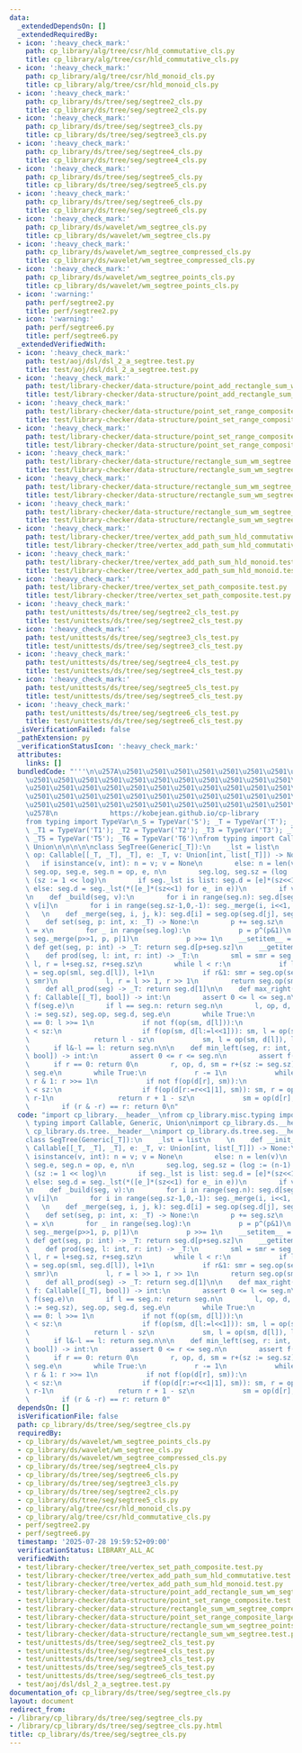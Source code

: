 ```yaml
---
data:
  _extendedDependsOn: []
  _extendedRequiredBy:
  - icon: ':heavy_check_mark:'
    path: cp_library/alg/tree/csr/hld_commutative_cls.py
    title: cp_library/alg/tree/csr/hld_commutative_cls.py
  - icon: ':heavy_check_mark:'
    path: cp_library/alg/tree/csr/hld_monoid_cls.py
    title: cp_library/alg/tree/csr/hld_monoid_cls.py
  - icon: ':heavy_check_mark:'
    path: cp_library/ds/tree/seg/segtree2_cls.py
    title: cp_library/ds/tree/seg/segtree2_cls.py
  - icon: ':heavy_check_mark:'
    path: cp_library/ds/tree/seg/segtree3_cls.py
    title: cp_library/ds/tree/seg/segtree3_cls.py
  - icon: ':heavy_check_mark:'
    path: cp_library/ds/tree/seg/segtree4_cls.py
    title: cp_library/ds/tree/seg/segtree4_cls.py
  - icon: ':heavy_check_mark:'
    path: cp_library/ds/tree/seg/segtree5_cls.py
    title: cp_library/ds/tree/seg/segtree5_cls.py
  - icon: ':heavy_check_mark:'
    path: cp_library/ds/tree/seg/segtree6_cls.py
    title: cp_library/ds/tree/seg/segtree6_cls.py
  - icon: ':heavy_check_mark:'
    path: cp_library/ds/wavelet/wm_segtree_cls.py
    title: cp_library/ds/wavelet/wm_segtree_cls.py
  - icon: ':heavy_check_mark:'
    path: cp_library/ds/wavelet/wm_segtree_compressed_cls.py
    title: cp_library/ds/wavelet/wm_segtree_compressed_cls.py
  - icon: ':heavy_check_mark:'
    path: cp_library/ds/wavelet/wm_segtree_points_cls.py
    title: cp_library/ds/wavelet/wm_segtree_points_cls.py
  - icon: ':warning:'
    path: perf/segtree2.py
    title: perf/segtree2.py
  - icon: ':warning:'
    path: perf/segtree6.py
    title: perf/segtree6.py
  _extendedVerifiedWith:
  - icon: ':heavy_check_mark:'
    path: test/aoj/dsl/dsl_2_a_segtree.test.py
    title: test/aoj/dsl/dsl_2_a_segtree.test.py
  - icon: ':heavy_check_mark:'
    path: test/library-checker/data-structure/point_add_rectangle_sum_wm_segtree.test.py
    title: test/library-checker/data-structure/point_add_rectangle_sum_wm_segtree.test.py
  - icon: ':heavy_check_mark:'
    path: test/library-checker/data-structure/point_set_range_composite.test.py
    title: test/library-checker/data-structure/point_set_range_composite.test.py
  - icon: ':heavy_check_mark:'
    path: test/library-checker/data-structure/point_set_range_composite_large_array.test.py
    title: test/library-checker/data-structure/point_set_range_composite_large_array.test.py
  - icon: ':heavy_check_mark:'
    path: test/library-checker/data-structure/rectangle_sum_wm_segtree.test.py
    title: test/library-checker/data-structure/rectangle_sum_wm_segtree.test.py
  - icon: ':heavy_check_mark:'
    path: test/library-checker/data-structure/rectangle_sum_wm_segtree_compressed.test.py
    title: test/library-checker/data-structure/rectangle_sum_wm_segtree_compressed.test.py
  - icon: ':heavy_check_mark:'
    path: test/library-checker/data-structure/rectangle_sum_wm_segtree_points.test.py
    title: test/library-checker/data-structure/rectangle_sum_wm_segtree_points.test.py
  - icon: ':heavy_check_mark:'
    path: test/library-checker/tree/vertex_add_path_sum_hld_commutative.test.py
    title: test/library-checker/tree/vertex_add_path_sum_hld_commutative.test.py
  - icon: ':heavy_check_mark:'
    path: test/library-checker/tree/vertex_add_path_sum_hld_monoid.test.py
    title: test/library-checker/tree/vertex_add_path_sum_hld_monoid.test.py
  - icon: ':heavy_check_mark:'
    path: test/library-checker/tree/vertex_set_path_composite.test.py
    title: test/library-checker/tree/vertex_set_path_composite.test.py
  - icon: ':heavy_check_mark:'
    path: test/unittests/ds/tree/seg/segtree2_cls_test.py
    title: test/unittests/ds/tree/seg/segtree2_cls_test.py
  - icon: ':heavy_check_mark:'
    path: test/unittests/ds/tree/seg/segtree3_cls_test.py
    title: test/unittests/ds/tree/seg/segtree3_cls_test.py
  - icon: ':heavy_check_mark:'
    path: test/unittests/ds/tree/seg/segtree4_cls_test.py
    title: test/unittests/ds/tree/seg/segtree4_cls_test.py
  - icon: ':heavy_check_mark:'
    path: test/unittests/ds/tree/seg/segtree5_cls_test.py
    title: test/unittests/ds/tree/seg/segtree5_cls_test.py
  - icon: ':heavy_check_mark:'
    path: test/unittests/ds/tree/seg/segtree6_cls_test.py
    title: test/unittests/ds/tree/seg/segtree6_cls_test.py
  _isVerificationFailed: false
  _pathExtension: py
  _verificationStatusIcon: ':heavy_check_mark:'
  attributes:
    links: []
  bundledCode: "'''\n\u257A\u2501\u2501\u2501\u2501\u2501\u2501\u2501\u2501\u2501\u2501\
    \u2501\u2501\u2501\u2501\u2501\u2501\u2501\u2501\u2501\u2501\u2501\u2501\u2501\
    \u2501\u2501\u2501\u2501\u2501\u2501\u2501\u2501\u2501\u2501\u2501\u2501\u2501\
    \u2501\u2501\u2501\u2501\u2501\u2501\u2501\u2501\u2501\u2501\u2501\u2501\u2501\
    \u2501\u2501\u2501\u2501\u2501\u2501\u2501\u2501\u2501\u2501\u2501\u2501\u2501\
    \u2578\n             https://kobejean.github.io/cp-library               \n'''\n\
    from typing import TypeVar\n_S = TypeVar('S'); _T = TypeVar('T'); _U = TypeVar('U');\
    \ _T1 = TypeVar('T1'); _T2 = TypeVar('T2'); _T3 = TypeVar('T3'); _T4 = TypeVar('T4');\
    \ _T5 = TypeVar('T5'); _T6 = TypeVar('T6')\nfrom typing import Callable, Generic,\
    \ Union\n\n\n\n\nclass SegTree(Generic[_T]):\n    _lst = list\n    \n    def __init__(seg,\
    \ op: Callable[[_T, _T], _T], e: _T, v: Union[int, list[_T]]) -> None:\n     \
    \   if isinstance(v, int): n = v; v = None\n        else: n = len(v)\n       \
    \ seg.op, seg.e, seg.n = op, e, n\n        seg.log, seg.sz = (log := (n-1).bit_length()+1),\
    \ (sz := 1 << log)\n        if seg._lst is list: seg.d = [e]*(sz<<1)\n       \
    \ else: seg.d = seg._lst(*([e_]*(sz<<1) for e_ in e))\n        if v: seg._build(v)\n\
    \n    def _build(seg, v):\n        for i in range(seg.n): seg.d[seg.sz + i] =\
    \ v[i]\n        for i in range(seg.sz-1,0,-1): seg._merge(i, i<<1, i<<1|1)\n \
    \   \n    def _merge(seg, i, j, k): seg.d[i] = seg.op(seg.d[j], seg.d[k])\n\n\
    \    def set(seg, p: int, x: _T) -> None:\n        p += seg.sz\n        seg.d[p]\
    \ = x\n        for _ in range(seg.log):\n            p = p^(p&1)\n           \
    \ seg._merge(p>>1, p, p|1)\n            p >>= 1\n    __setitem__ = set\n\n   \
    \ def get(seg, p: int) -> _T: return seg.d[p+seg.sz]\n    __getitem__ = get\n\n\
    \    def prod(seg, l: int, r: int) -> _T:\n        sml = smr = seg.e\n       \
    \ l, r = l+seg.sz, r+seg.sz\n        while l < r:\n            if l&1: sml, l\
    \ = seg.op(sml, seg.d[l]), l+1\n            if r&1: smr = seg.op(seg.d[r:=r-1],\
    \ smr)\n            l, r = l >> 1, r >> 1\n        return seg.op(sml, smr)\n\n\
    \    def all_prod(seg) -> _T: return seg.d[1]\n\n    def max_right(seg, l: int,\
    \ f: Callable[[_T], bool]) -> int:\n        assert 0 <= l <= seg.n\n        assert\
    \ f(seg.e)\n        if l == seg.n: return seg.n\n        l, op, d, sm = l+(sz\
    \ := seg.sz), seg.op, seg.d, seg.e\n        while True:\n            while l&1\
    \ == 0: l >>= 1\n            if not f(op(sm, d[l])):\n                while l\
    \ < sz:\n                    if f(op(sm, d[l:=l<<1])): sm, l = op(sm, d[l]), l+1\n\
    \                return l - sz\n            sm, l = op(sm, d[l]), l+1\n      \
    \      if l&-l == l: return seg.n\n\n    def min_left(seg, r: int, f: Callable[[_T],\
    \ bool]) -> int:\n        assert 0 <= r <= seg.n\n        assert f(seg.e)\n  \
    \      if r == 0: return 0\n        r, op, d, sm = r+(sz := seg.sz), seg.op, seg.d,\
    \ seg.e\n        while True:\n            r -= 1\n            while r > 1 and\
    \ r & 1: r >>= 1\n            if not f(op(d[r], sm)):\n                while r\
    \ < sz:\n                    if f(op(d[r:=r<<1|1], sm)): sm, r = op(d[r], sm),\
    \ r-1\n                return r + 1 - sz\n            sm = op(d[r], sm)\n    \
    \        if (r & -r) == r: return 0\n"
  code: "import cp_library.__header__\nfrom cp_library.misc.typing import _T\nfrom\
    \ typing import Callable, Generic, Union\nimport cp_library.ds.__header__\nimport\
    \ cp_library.ds.tree.__header__\nimport cp_library.ds.tree.seg.__header__\n\n\
    class SegTree(Generic[_T]):\n    _lst = list\n    \n    def __init__(seg, op:\
    \ Callable[[_T, _T], _T], e: _T, v: Union[int, list[_T]]) -> None:\n        if\
    \ isinstance(v, int): n = v; v = None\n        else: n = len(v)\n        seg.op,\
    \ seg.e, seg.n = op, e, n\n        seg.log, seg.sz = (log := (n-1).bit_length()+1),\
    \ (sz := 1 << log)\n        if seg._lst is list: seg.d = [e]*(sz<<1)\n       \
    \ else: seg.d = seg._lst(*([e_]*(sz<<1) for e_ in e))\n        if v: seg._build(v)\n\
    \n    def _build(seg, v):\n        for i in range(seg.n): seg.d[seg.sz + i] =\
    \ v[i]\n        for i in range(seg.sz-1,0,-1): seg._merge(i, i<<1, i<<1|1)\n \
    \   \n    def _merge(seg, i, j, k): seg.d[i] = seg.op(seg.d[j], seg.d[k])\n\n\
    \    def set(seg, p: int, x: _T) -> None:\n        p += seg.sz\n        seg.d[p]\
    \ = x\n        for _ in range(seg.log):\n            p = p^(p&1)\n           \
    \ seg._merge(p>>1, p, p|1)\n            p >>= 1\n    __setitem__ = set\n\n   \
    \ def get(seg, p: int) -> _T: return seg.d[p+seg.sz]\n    __getitem__ = get\n\n\
    \    def prod(seg, l: int, r: int) -> _T:\n        sml = smr = seg.e\n       \
    \ l, r = l+seg.sz, r+seg.sz\n        while l < r:\n            if l&1: sml, l\
    \ = seg.op(sml, seg.d[l]), l+1\n            if r&1: smr = seg.op(seg.d[r:=r-1],\
    \ smr)\n            l, r = l >> 1, r >> 1\n        return seg.op(sml, smr)\n\n\
    \    def all_prod(seg) -> _T: return seg.d[1]\n\n    def max_right(seg, l: int,\
    \ f: Callable[[_T], bool]) -> int:\n        assert 0 <= l <= seg.n\n        assert\
    \ f(seg.e)\n        if l == seg.n: return seg.n\n        l, op, d, sm = l+(sz\
    \ := seg.sz), seg.op, seg.d, seg.e\n        while True:\n            while l&1\
    \ == 0: l >>= 1\n            if not f(op(sm, d[l])):\n                while l\
    \ < sz:\n                    if f(op(sm, d[l:=l<<1])): sm, l = op(sm, d[l]), l+1\n\
    \                return l - sz\n            sm, l = op(sm, d[l]), l+1\n      \
    \      if l&-l == l: return seg.n\n\n    def min_left(seg, r: int, f: Callable[[_T],\
    \ bool]) -> int:\n        assert 0 <= r <= seg.n\n        assert f(seg.e)\n  \
    \      if r == 0: return 0\n        r, op, d, sm = r+(sz := seg.sz), seg.op, seg.d,\
    \ seg.e\n        while True:\n            r -= 1\n            while r > 1 and\
    \ r & 1: r >>= 1\n            if not f(op(d[r], sm)):\n                while r\
    \ < sz:\n                    if f(op(d[r:=r<<1|1], sm)): sm, r = op(d[r], sm),\
    \ r-1\n                return r + 1 - sz\n            sm = op(d[r], sm)\n    \
    \        if (r & -r) == r: return 0"
  dependsOn: []
  isVerificationFile: false
  path: cp_library/ds/tree/seg/segtree_cls.py
  requiredBy:
  - cp_library/ds/wavelet/wm_segtree_points_cls.py
  - cp_library/ds/wavelet/wm_segtree_cls.py
  - cp_library/ds/wavelet/wm_segtree_compressed_cls.py
  - cp_library/ds/tree/seg/segtree4_cls.py
  - cp_library/ds/tree/seg/segtree6_cls.py
  - cp_library/ds/tree/seg/segtree3_cls.py
  - cp_library/ds/tree/seg/segtree2_cls.py
  - cp_library/ds/tree/seg/segtree5_cls.py
  - cp_library/alg/tree/csr/hld_monoid_cls.py
  - cp_library/alg/tree/csr/hld_commutative_cls.py
  - perf/segtree2.py
  - perf/segtree6.py
  timestamp: '2025-07-28 19:59:52+09:00'
  verificationStatus: LIBRARY_ALL_AC
  verifiedWith:
  - test/library-checker/tree/vertex_set_path_composite.test.py
  - test/library-checker/tree/vertex_add_path_sum_hld_commutative.test.py
  - test/library-checker/tree/vertex_add_path_sum_hld_monoid.test.py
  - test/library-checker/data-structure/point_add_rectangle_sum_wm_segtree.test.py
  - test/library-checker/data-structure/point_set_range_composite.test.py
  - test/library-checker/data-structure/rectangle_sum_wm_segtree_compressed.test.py
  - test/library-checker/data-structure/point_set_range_composite_large_array.test.py
  - test/library-checker/data-structure/rectangle_sum_wm_segtree_points.test.py
  - test/library-checker/data-structure/rectangle_sum_wm_segtree.test.py
  - test/unittests/ds/tree/seg/segtree2_cls_test.py
  - test/unittests/ds/tree/seg/segtree4_cls_test.py
  - test/unittests/ds/tree/seg/segtree3_cls_test.py
  - test/unittests/ds/tree/seg/segtree5_cls_test.py
  - test/unittests/ds/tree/seg/segtree6_cls_test.py
  - test/aoj/dsl/dsl_2_a_segtree.test.py
documentation_of: cp_library/ds/tree/seg/segtree_cls.py
layout: document
redirect_from:
- /library/cp_library/ds/tree/seg/segtree_cls.py
- /library/cp_library/ds/tree/seg/segtree_cls.py.html
title: cp_library/ds/tree/seg/segtree_cls.py
---
```

